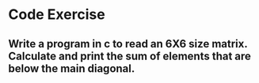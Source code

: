 # Code Exercise

## Write a program in c to read an 6X6 size matrix. Calculate and print the sum of elements that are below the main diagonal.
